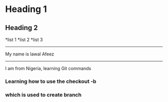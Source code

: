 # Heading 1
## Heading 2

*list 1
*list 2
*list 3

****
My name is lawal Afeez
****

I am from Nigeria, learning Git commands 

### Learning how to use the checkout -b
### which is used to create branch
